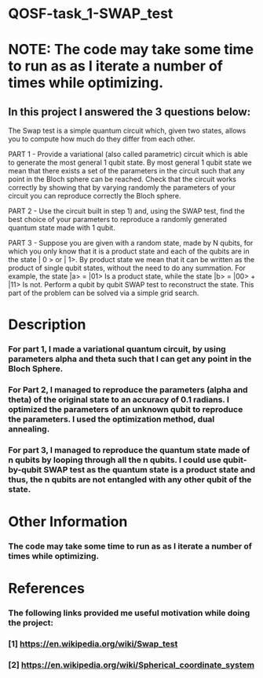 # QOSF-task_1-SWAP_test

# NOTE: The code may take some time to run as as I iterate a number of times while optimizing.
## In this project I answered the 3 questions below:

The Swap test is a simple quantum circuit which, given two states, allows you to compute how much do they differ from each other.

PART 1 - Provide a variational (also called parametric) circuit which is able to generate the most general 1 qubit state. By most general 1 qubit state we mean that there exists a set of the parameters in the circuit such that any point in the Bloch sphere can be reached. Check that the circuit works correctly by showing that by varying randomly the parameters of your circuit you can reproduce correctly the Bloch sphere.

PART 2 - Use the circuit built in step 1) and, using the SWAP test, find the best choice of your parameters to reproduce a randomly generated quantum state made with 1 qubit.

PART 3 - Suppose you are given with a random state, made by N qubits, for which you only know that it is a product state and each of the qubits are in the state | 0 > or | 1>. By product state we mean that it can be written as the product of single qubit states, without the need to do any summation. For example, the state
|a> = |01>
Is a product state, while the state
|b> = |00> + |11>
Is not. Perform a qubit by qubit SWAP test to reconstruct the state. This part of the problem can be solved via a simple grid search.

# Description

### For part 1, I made a variational quantum circuit, by using parameters alpha and theta such that I can get any point in the Bloch Sphere.

### For Part 2, I managed to reproduce the parameters (alpha and theta) of the original state to an accuracy of 0.1 radians. I optimized the parameters of an unknown qubit to reproduce the parameters. I used the optimization method, dual annealing.

### For part 3, I managed to reproduce the quantum state made of n qubits by looping through all the n qubits. I could use qubit-by-qubit SWAP test as the quantum state is a product state and thus, the n qubits are not entangled with any other qubit of the state. 

# Other Information

### The code may take some time to run as as I iterate a number of times while optimizing. 

# References

### The following links provided me useful motivation while doing the project:
### [1] https://en.wikipedia.org/wiki/Swap_test
### [2] https://en.wikipedia.org/wiki/Spherical_coordinate_system
